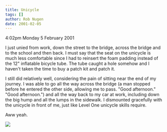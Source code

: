 ```yaml
---
title: Unicycle
tags: []
author: Rob Nugen
date: 2001-02-05
---
```


<p class=date>4:02pm Monday 5 February 2001</p>

<p>I just unied from work, down the street to the
bridge, across the bridge and to the school and then
back.  I must say that the seat on the unicycle is
much less comfortable since I had to reinsert the foam
padding instead of the 12" inflatable bicycle tube. 
The tube caught a hole somehow and I haven't taken the
time to buy a patch kit and patch it.</p>

<p>I still did relatively well, considering the pain
of sitting near the end of my journey.  I was able to
go all the way across the bridge (a man stopped before
he entered the other side, allowing me to pass.  "Good
afternoon."  "Good afternoon.") and all the way back
to my car at work, including down the big hump and all
the lumps in the sidewalk.  I dismounted gracefully
with the unicycle in front of me, just like Level One
unicycle skills require.</p>

<p>Aww yeah.</p>

<p><img src="/images/rob/wL-ROB.gif"/></p>
